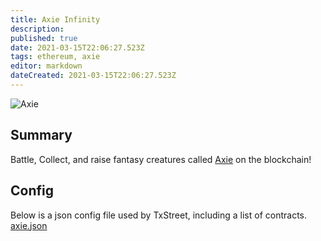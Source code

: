 ```yaml
---
title: Axie Infinity
description: 
published: true
date: 2021-03-15T22:06:27.523Z
tags: ethereum, axie
editor: markdown
dateCreated: 2021-03-15T22:06:27.523Z
---
```


![Axie](https://txstreet.com/static/img/singles/house_logos/axie.png)

## Summary

Battle, Collect, and raise fantasy creatures called <a href="https://out.txstreet.com/axie" target="_blank">Axie</a> on the blockchain!

## Config

Below is a json config file used by TxStreet, including a list of contracts.
[axie.json](/ethereum/houses/axie.json)